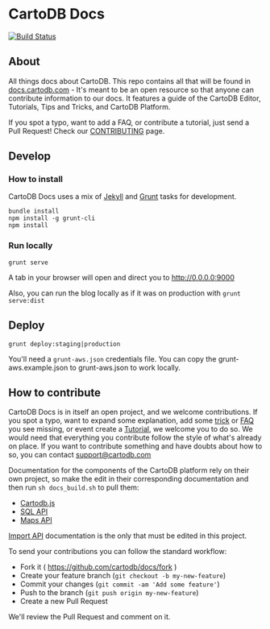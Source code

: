 # CartoDB Docs

[![Build Status](https://travis-ci.org/CartoDB/docs.svg?branch=master)](https://travis-ci.org/CartoDB/docs)


## About

All things docs about CartoDB. This repo contains all that will be found in [docs.cartodb.com](http://docs.cartodb.com/) - It's meant to be an open resource so that anyone can contribute information to our docs. It features a guide of the CartoDB Editor, Tutorials, Tips and Tricks, and CartoDB Platform. 

If you spot a typo, want to add a FAQ, or contribute a tutorial, just send a Pull Request! Check our [CONTRIBUTING](CONTRIBUTING.md) page.


## Develop

### How to install

CartoDB Docs uses a mix of [Jekyll](http://jekyllrb.com/) and [Grunt](http://gruntjs.com/) tasks for development.

```
bundle install
npm install -g grunt-cli
npm install
```


### Run locally

```
grunt serve
```

A tab in your browser will open and direct you to http://0.0.0.0:9000

Also, you can run the blog locally as if it was on production with `grunt serve:dist`


## Deploy

```
grunt deploy:staging|production
```

You'll need a `grunt-aws.json` credentials file. You can copy the grunt-aws.example.json to grunt-aws.json to work locally.


## How to contribute 

CartoDB Docs is in itself an open project, and we welcome contributions. If you spot a typo, want to expand some explanation, add some [trick](http://docs.cartodb.com/tips-and-tricks.html) or [FAQ](http://docs.cartodb.com/faqs.html) you see missing, or event create a [Tutorial](http://docs.cartodb.com/tutorials.html), we welcome you to do so. We would need that everything you contribute follow the style of what's already on place. If you want to contribute something and have doubts about how to so, you can contact support@cartodb.com

Documentation for the components of the CartoDB platform rely on their own project, so make the edit in their corresponding documentation and then run `sh docs_build.sh` to pull them:

- [Cartodb.js](https://github.com/CartoDB/cartodb.js/blob/develop/doc/API.md)
- [SQL API](https://github.com/CartoDB/CartoDB-SQL-API/blob/master/doc/API.md)
- [Maps API](https://github.com/CartoDB/Windshaft-cartodb/blob/master/docs/Map-API.md)

[Import API](https://github.com/CartoDB/docs/blob/master/_cartodb-platform/import-api.md) documentation is the only that must be edited in this project.

To send your contributions you can follow the standard workflow: 

- Fork it ( https://github.com/cartodb/docs/fork )
- Create your feature branch (`git checkout -b my-new-feature`)
- Commit your changes (`git commit -am 'Add some feature'`)
- Push to the branch (`git push origin my-new-feature`)
- Create a new Pull Request

We'll review the Pull Request and comment on it. 
